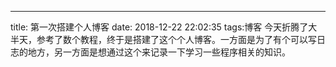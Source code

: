﻿---
title: 第一次搭建个人博客
date: 2018-12-22 22:02:35
tags:博客
今天折腾了大半天，参考了数个教程，终于是搭建了这个个人博客。一方面是为了有个可以写日志的地方，另一方面是想通过这个来记录一下学习一些程序相关的知识。
